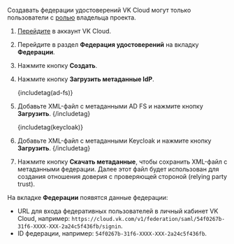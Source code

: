 Создавать федерации удостоверений VK Cloud могут только пользователи с [ролью](/ru/tools-for-using-services/account/concepts/rolesandpermissions) владельца проекта.

1. [Перейдите](https://cloud.vk.com/account) в аккаунт VK Cloud.
1. Перейдите в раздел **Федерация удостоверений** на вкладку **Федерации**.
1. Нажмите кнопку **Создать**.
1. Нажмите кнопку **Загрузить метаданные IdP**.

   {includetag(ad-fs)}
1. Добавьте XML-файл с метаданными AD FS и нажмите кнопку **Загрузить**.
   {/includetag}

   {includetag(keycloak)}
1. Добавьте XML-файл с метаданными Keycloak и нажмите кнопку **Загрузить**.
   {/includetag}

1. Нажмите кнопку **Скачать метаданные**, чтобы сохранить XML-файл с метаданными федерации. Далее этот файл будет использован для создания отношения доверия с проверяющей стороной (relying party trust).

На вкладке **Федерации** появятся данные федерации:

- URL для входа федеративных пользователей в личный кабинет VK Cloud, например: `https://cloud.vk.com/v1/federation/saml/54f0267b-31f6-XXXX-XXX-2a24c5f436fb/signin`.
- ID федерации, например: `54f0267b-31f6-XXXX-XXX-2a24c5f436fb`.